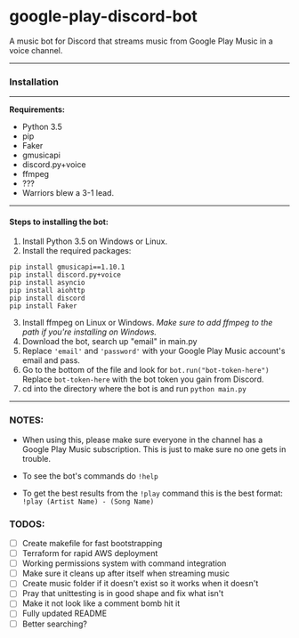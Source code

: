 # google-play-discord-bot
A music bot for Discord that streams music from Google Play Music in a voice channel.

---
### Installation
---

**Requirements:**
* Python 3.5
* pip
* Faker
* gmusicapi
* discord.py+voice
* ffmpeg
* ???
* Warriors blew a 3-1 lead.

---
#### Steps to installing the bot:
1. Install Python 3.5 on Windows or Linux.
2. Install the required packages:
```
pip install gmusicapi==1.10.1
pip install discord.py+voice
pip install asyncio
pip install aiohttp
pip install discord
pip install Faker
```

3. Install ffmpeg on Linux or Windows. *Make sure to add ffmpeg to the path if you're installing on Windows.*
4. Download the bot, search up "email" in main.py
5. Replace ```'email'``` and ```'password'``` with your Google Play Music account's email and pass.
6. Go to the bottom of the file and look for ```bot.run("bot-token-here")``` Replace ```bot-token-here``` with the bot token you gain from Discord.
7. cd into the directory where the bot is and run ```python main.py```

---
### NOTES: 

* When using this, please make sure everyone in the channel has a Google Play Music subscription. This is just to make sure no one gets in trouble.

* To see the bot's commands do ```!help```

* To get the best results from the ```!play``` command this is the best format: ```!play (Artist Name) - (Song Name)```

### TODOS:

* [ ] Create makefile for fast bootstrapping
* [ ] Terraform for rapid AWS deployment
* [ ] Working permissions system with command integration
* [ ] Make sure it cleans up after itself when streaming music
* [ ] Create music folder if it doesn't exist so it works when it doesn't
* [ ] Pray that unittesting is in good shape and fix what isn't
* [ ] Make it not look like a comment bomb hit it
* [ ] Fully updated README
* [ ] Better searching?